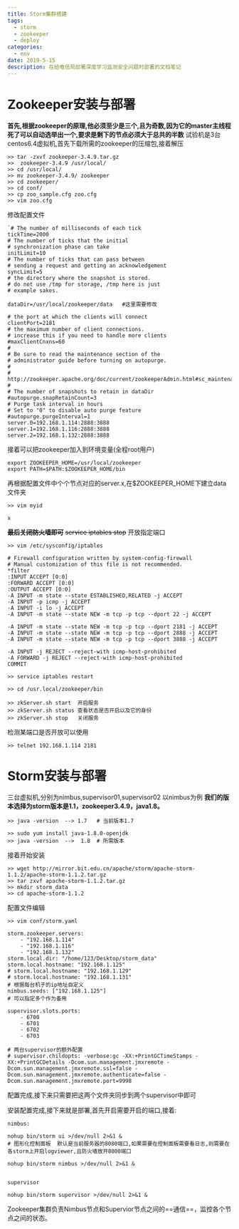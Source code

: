 ```yaml
---
title: Storm集群搭建
tags:
  - storm
  - zookeeper
  - deploy
categories:
  - env
date: 2019-5-15
description: 在给电信局部署深度学习监测安全问题时部署的文档笔记
---
```

# Zookeeper安装与部署
**首先,根据zookeeper的原理,他必须至少是三个,且为奇数,因为它的master主线程死了可以自动选举出一个,要求是剩下的节点必须大于总共的半数**
试验机是3台centos6.4虚拟机,首先下载所需的zookeeper的压缩包,接着解压
```
>> tar -zxvf zookeeper-3.4.9.tar.gz
>>  zookeeper-3.4.9 /usr/local/
>> cd /usr/local/
>> mv zookeeper-3.4.9/ zookeeper
>> cd zookeeper/
>> cd conf/
>> cp zoo_sample.cfg zoo.cfg
>> vim zoo.cfg
```
修改配置文件
```
`# The number of milliseconds of each tick
tickTime=2000
# The number of ticks that the initial
# synchronization phase can take
initLimit=10
# The number of ticks that can pass between
# sending a request and getting an acknowledgement
syncLimit=5
# the directory where the snapshot is stored.
# do not use /tmp for storage, /tmp here is just
# example sakes.

dataDir=/usr/local/zookeeper/data   #这里需要修改

# the port at which the clients will connect
clientPort=2181
# the maximum number of client connections.
# increase this if you need to handle more clients
#maxClientCnxns=60
#
# Be sure to read the maintenance section of the
# administrator guide before turning on autopurge.
#
# http://zookeeper.apache.org/doc/current/zookeeperAdmin.html#sc_maintenance
#
# The number of snapshots to retain in dataDir
#autopurge.snapRetainCount=3
# Purge task interval in hours
# Set to "0" to disable auto purge feature
#autopurge.purgeInterval=1
server.0=192.168.1.114:2888:3888
server.1=192.168.1.116:2888:3888
server.2=192.168.1.132:2888:3888

```
接着可以把zookeeper加入到环境变量(全程root用户)
```
export ZOOKEEPER_HOME=/usr/local/zookeeper
export PATH=$PATH:$ZOOKEEPER_HOME/bin
```

再根据配置文件中个个节点对应的server.x,在$ZOOKEEPER_HOME下建立data文件夹
```
>> vim myid

x

```
~~**最后关闭防火墙即可**~~
~~service iptables stop~~
开放指定端口

```
>> vim /etc/sysconfig/iptables

# Firewall configuration written by system-config-firewall
# Manual customization of this file is not recommended.
*filter
:INPUT ACCEPT [0:0]
:FORWARD ACCEPT [0:0]
:OUTPUT ACCEPT [0:0]
-A INPUT -m state --state ESTABLISHED,RELATED -j ACCEPT
-A INPUT -p icmp -j ACCEPT
-A INPUT -i lo -j ACCEPT
-A INPUT -m state --state NEW -m tcp -p tcp --dport 22 -j ACCEPT

-A INPUT -m state --state NEW -m tcp -p tcp --dport 2181 -j ACCEPT
-A INPUT -m state --state NEW -m tcp -p tcp --dport 2888 -j ACCEPT
-A INPUT -m state --state NEW -m tcp -p tcp --dport 3888 -j ACCEPT

-A INPUT -j REJECT --reject-with icmp-host-prohibited
-A FORWARD -j REJECT --reject-with icmp-host-prohibited
COMMIT

>> service iptables restart

>> cd /usr.local/zookeeper/bin

>> zkServer.sh start  开启服务
>> zkServer.sh status 查看状态是否开启以及它的身份
>> zkServer.sh stop   关闭服务
```
检测某端口是否开放可以使用
```
>> telnet 192.168.1.114 2181
```

# Storm安装与部署

三台虚拟机,分别为nimbus,supervisor01,supervisor02
以nimbus为例
**我们的版本选择为storm版本是1.1，zookeeper3.4.9，java1.8。**
```
>> java -version  --> 1.7   # 当前版本1.7

>> sudo yum install java-1.8.0-openjdk
>> java -version  -->  1.8  # 所需版本
```
接着开始安装
```
>> wget http://mirror.bit.edu.cn/apache/storm/apache-storm-1.1.2/apache-storm-1.1.2.tar.gz
>> tar zxvf apache-storm-1.1.2.tar.gz
>> mkdir storm_data
>> cd apache-storm-1.1.2
```

配置文件编辑
```
>> vim conf/storm.yaml

storm.zookeeper.servers:
    - "192.168.1.114"
    - "192.168.1.116"
    - "192.168.1.132"
storm.local.dir: "/home/123/Desktop/storm_data"
storm.local.hostname: "192.168.1.125"
# storm.local.hostname: "192.168.1.129"
# storm.local.hostname: "192.168.1.131"
# 根据每台机子的ip地址自定义
nimbus.seeds: ["192.168.1.125"]
# 可以指定多个作为备用

supervisor.slots.ports:
    - 6700
    - 6701
    - 6702
    - 6703

# 两台supervisor的额外配置
# supervisor.childopts: -verbose:gc -XX:+PrintGCTimeStamps -XX:+PrintGCDetails -Dcom.sun.management.jmxremote -Dcom.sun.management.jmxremote.ssl=false -Dcom.sun.management.jmxremote.authenticate=false -Dcom.sun.management.jmxremote.port=9998
```
配置完成,接下来只需要把这两个文件夹同步到两个supervisor中即可


安装配置完成,接下来就是部署,首先开启需要开启的端口,接着:
```
nimbus:

nohup bin/storm ui >/dev/null 2>&1 &
# 图形化控制面板  默认是当前服务器的8080端口,如果需要在控制面板需要看日志,则需要在各storm上开启logviewer,且防火墙放开8000端口

nohup bin/storm nimbus >/dev/null 2>&1 &


supervisor

nohup bin/storm supervisor >/dev/null 2>&1 &
```




Zookeeper集群负责Nimbus节点和Supervior节点之间的==通信==，监控各个节点之间的状态。
